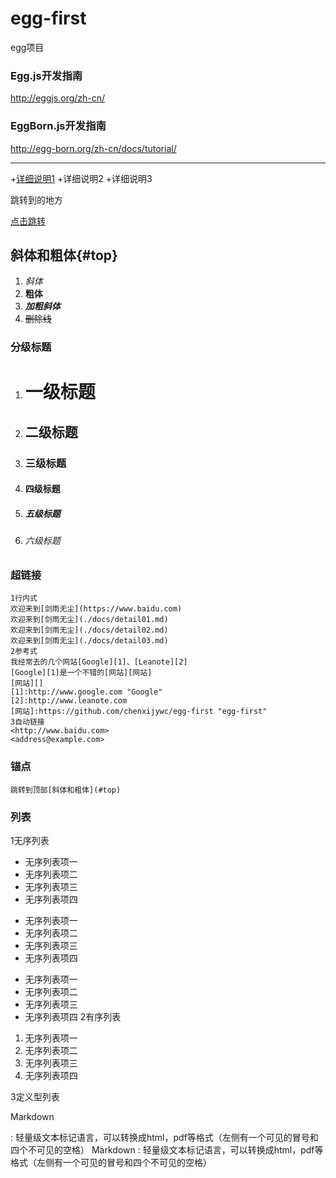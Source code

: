 # egg-first
egg项目
### Egg.js开发指南
http://eggjs.org/zh-cn/
### EggBorn.js开发指南
http://egg-born.org/zh-cn/docs/tutorial/

---
+<a href="./docs/detail01.md">详细说明1</a> 
+详细说明2
+详细说明3

<span id="jump">跳转到的地方</span>


[点击跳转](#jump)


## 斜体和粗体{#top}
1. *斜体*
2. **粗体**
3. ***加粗斜体***
4. ~~删除线~~

### 分级标题

1. # 一级标题
2. ## 二级标题
3. ### 三级标题
4. #### 四级标题
5. ##### 五级标题
6. ###### 六级标题

### 超链接
	1行内式
	欢迎来到[剑雨无尘](https://www.baidu.com)
	欢迎来到[剑雨无尘](./docs/detail01.md)
	欢迎来到[剑雨无尘](./docs/detail02.md)
	欢迎来到[剑雨无尘](./docs/detail03.md)
	2参考式
	我经常去的几个网站[Google][1]、[Leanote][2]
	[Google][1]是一个不错的[网站][网站]
	[网站][]
	[1]:http://www.google.com "Google"
	[2]:http://www.leanote.com
	[网站]:https://github.com/chenxijywc/egg-first "egg-first"
	3自动链接
	<http://www.baidu.com>
	<address@example.com>
	
### 锚点
	跳转到顶部[斜体和粗体](#top)
	
### 列表
1无序列表
* 无序列表项一
* 无序列表项二
* 无序列表项三
* 无序列表项四
+ 无序列表项一
+ 无序列表项二
+ 无序列表项三
+ 无序列表项四
- 无序列表项一
- 无序列表项二
- 无序列表项三
- 无序列表项四
2有序列表
1. 无序列表项一
2. 无序列表项二
3. 无序列表项三
4. 无序列表项四

3定义型列表

Markdown

:    轻量级文本标记语言，可以转换成html，pdf等格式（左侧有一个可见的冒号和四个不可见的空格）
Markdown
:    轻量级文本标记语言，可以转换成html，pdf等格式（左侧有一个可见的冒号和四个不可见的空格）